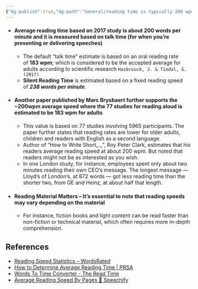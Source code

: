 ```yaml
---
{"dg-publish":true,"dg-path":"General/reading time is typically 200 wpm.md","permalink":"/general/reading-time-is-typically-200-wpm/","tags":["PermanentNote"],"created":"2023-12-09","updated":"2024-07-20"}
---
```



- #### Average reading time based on 2017 study is about 200 words per minute and it is measured based on talk time (for when you’re presenting or delivering speeches)
	- The default “talk time” estimate is based on an oral reading rate of **183 wpm**; which is considered to be the accepted average for adults according to scientific research `Hasbrouck, J. & Tindal, G. (2017)`
	- **Silent Reading Time** is estimated based on a fixed reading speed of _**238 words per minute**_.
- #### Another paper published by Marc Brysbaert further supports the ~200wpm average speed where the 77 studies for reading aloud is estimated to be 183 wpm for adults
	- This value is based on 77 studies involving 5965 participants. The paper further states that reading rates are lower for older adults, children and readers with English as a second language.
	- Author of “How to Write Short_._”, Roy Peter Clark, estimates that his readers average reading speed at about 200 wpm. But noted that readers might not be as interested as you wish.
	- In one London study, for instance, employees spent only about two minutes reading their own CEO’s message. The longest message — Lloyd’s of London’s, at 872 words — got less reading time than the shorter two, from GE and Heinz, at about half that length.
- #### Reading Material Matters – It’s essential to note that reading speeds may vary depending on the material
	- For instance, fiction books and light content can be read faster than non-fiction or technical material, which often requires more in-depth comprehension.

## References
- [Reading Speed Statistics – WordsRated](https://wordsrated.com/reading-speed-statistics/#:~:text=The%20average%20oral%20reading%20speed,is%20lower%20than%20100%20wpm.)
- [How to Determine Average Reading Time | PRSA](https://www.prsa.org/article/how-to-determine-average-reading-time)
- [Words To Time Converter - The Read Time](https://thereadtime.com/#:~:text=The%20default%20Talk%20Time%20estimate,of%20238%20words%20per%20minute.)
- [Average Reading Speed By Pages 🚀 Speechify](https://speechify.com/blog/average-reading-speed-pages/?landing_url=https%3A%2F%2Fspeechify.com%2Fblog%2Faverage-reading-speed-pages%2F)